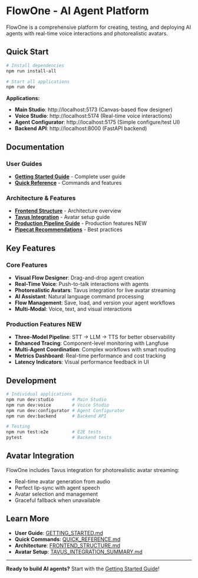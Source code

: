 # FlowOne - AI Agent Platform

FlowOne is a comprehensive platform for creating, testing, and deploying AI agents with real-time voice interactions and photorealistic avatars.

## Quick Start

```bash
# Install dependencies
npm run install-all

# Start all applications
npm run dev
```

**Applications:**
- **Main Studio**: http://localhost:5173 (Canvas-based flow designer)
- **Voice Studio**: http://localhost:5174 (Real-time voice interactions)
- **Agent Configurator**: http://localhost:5175 (Simple configure/test UI)
- **Backend API**: http://localhost:8000 (FastAPI backend)

## Documentation

### User Guides
- **[Getting Started Guide](GETTING_STARTED.md)** - Complete user guide
- **[Quick Reference](QUICK_REFERENCE.md)** - Commands and features

### Architecture & Features
- **[Frontend Structure](FRONTEND_STRUCTURE.md)** - Architecture overview
- **[Tavus Integration](TAVUS_INTEGRATION_SUMMARY.md)** - Avatar setup guide
- **[Production Pipeline Guide](PRODUCTION_PIPELINE_GUIDE.md)** - Production features NEW
- **[Pipecat Recommendations](PIPECAT_RECOMMENDATIONS.md)** - Best practices

## Key Features

### Core Features
- **Visual Flow Designer**: Drag-and-drop agent creation
- **Real-Time Voice**: Push-to-talk interactions with agents
- **Photorealistic Avatars**: Tavus integration for live avatar streaming
- **AI Assistant**: Natural language command processing
- **Flow Management**: Save, load, and version your agent workflows
- **Multi-Modal**: Voice, text, and visual interactions

### Production Features NEW
- **Three-Model Pipeline**: STT → LLM → TTS for better observability
- **Enhanced Tracing**: Component-level monitoring with Langfuse
- **Multi-Agent Coordination**: Complex workflows with smart routing
- **Metrics Dashboard**: Real-time performance and cost tracking
- **Latency Indicators**: Visual performance feedback in UI

## Development

```bash
# Individual applications
npm run dev:studio       # Main Studio
npm run dev:voice        # Voice Studio  
npm run dev:configurator # Agent Configurator
npm run dev:backend      # Backend API

# Testing
npm run test:e2e         # E2E tests
pytest                   # Backend tests
```

## Avatar Integration

FlowOne includes Tavus integration for photorealistic avatar streaming:
- Real-time avatar generation from audio
- Perfect lip-sync with agent speech
- Avatar selection and management
- Graceful fallback when unavailable

## Learn More

- **User Guide**: [GETTING_STARTED.md](GETTING_STARTED.md)
- **Quick Commands**: [QUICK_REFERENCE.md](QUICK_REFERENCE.md)
- **Architecture**: [FRONTEND_STRUCTURE.md](FRONTEND_STRUCTURE.md)
- **Avatar Setup**: [TAVUS_INTEGRATION_SUMMARY.md](TAVUS_INTEGRATION_SUMMARY.md)

---

**Ready to build AI agents?** Start with the [Getting Started Guide](GETTING_STARTED.md)!